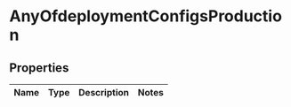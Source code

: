 # AnyOfdeploymentConfigsProduction

## Properties
Name | Type | Description | Notes
------------ | ------------- | ------------- | -------------
